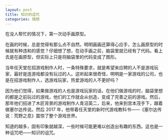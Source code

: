 ```yaml
---
layout: post
title: 知识的诅咒
categories: 随想
---
```


在没人帮忙的情况下，第一次动手画原型。

在画的时候，总是觉得有那么点不自然。明明画画还算得心应手，怎么画原型的时候就有种违和的感觉？仔细想了想，在动手画之前，脑袋里就已经有了代码。看上去是在画原型，但实际上只是将脑袋里的代码变成了图形。

当年任天堂在招游戏制作人时，一条特殊要求，就是希望来应聘的人不是游戏玩家，最好是连游戏都没有玩过的人。这听起来很奇怪，明明是一家游戏的公司，也是在招游戏制作人，选游戏玩家，热爱游戏的人不更好吗？

因为他们觉得，如果做游戏的人也是游戏玩家的话，在他们做游戏的时，脑袋里想的都是之前玩过的游戏，他们的工作就会从创造，变成了完善之前的游戏。然后，那年他们招进了木匠背景的游戏制作人青沼英二，后来，他来到宫本茂手下，跟着做塞尔达传说。然后 2017 年，他带着任天堂的新时代游戏教科书——《塞尔达传说：荒野之息》震惊了整个游戏世界。

知道的越多，固有印象就越深，一些时候可能更难以创造出有趣的东西。这也是一种诅咒吧——知识的诅咒。